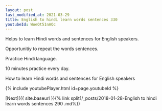```yaml
---
layout: post
last_modified_at: 2021-03-29
title: English to hindi learn words sentences 330 
youtubeId: WoeQt51nAQc
---
```

 
 
Helps to learn Hindi words and sentences for English speakers.

Opportunitiy to repeat the words sentences. 

Practice Hindi language. 
 
10 minutes practice every day. 
 
How to learn Hindi words and sentences for English speakers 
 
{% include youtubePlayer.html id=page.youtubeId %}
 
 
[Next]({{ site.baseurl }}{% link  split1/_posts/2018-01-28-English to hindi learn words sentences 290 .md%})
 

